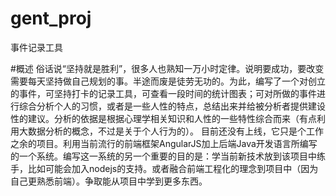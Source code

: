 gent_proj
=========

事件记录工具

#概述
俗话说“坚持就是胜利”，很多人也熟知一万小时定律。说明要成功，要改变需要每天坚持做自己规划的事。半途而废是徒劳无功的。为此，编写了一个对创立的事件，可坚持打卡的记录工具，可查看一段时间的统计图表；可对所做的事件进行综合分析个人的习惯，或者是一些人性的特点，总结出来并给被分析者提供建设性的建议。分析的依据是根据心理学相关知识和人性的一些特性综合而来（有点利用大数据分析的概念，不过是关于个人行为的）。
目前还没有上线，它只是个工作之余的项目。利用当前流行的前端框架AngularJS加上后端Java开发语言所编写的一个系统。编写这一系统的另一个重要的目的是：学当前新技术放到该项目中练手，比如可能会加入nodejs的支持。或者融合前端工程化的理念到项目中（因为自己更熟悉前端）。争取能从项目中学到更多东西。
